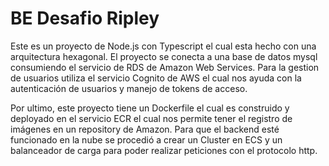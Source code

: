 # BE Desafio Ripley

Este es un proyecto de Node.js con Typescript el cual esta hecho con una arquitectura hexagonal. El proyecto se conecta a una base de datos mysql consumiendo el servicio de RDS de Amazon Web Services. Para la gestion de usuarios utiliza el servicio Cognito de AWS el cual nos ayuda con la autenticación de usuarios y manejo de tokens de acceso.

Por ultimo, este proyecto tiene un Dockerfile el cual es construido y deployado en el servicio ECR el cual nos permite tener el registro de imágenes en un repository de Amazon. Para que el backend esté funcionado en la nube se procedió a crear un Cluster en ECS y un balanceador de carga para poder realizar peticiones con el protocolo http.